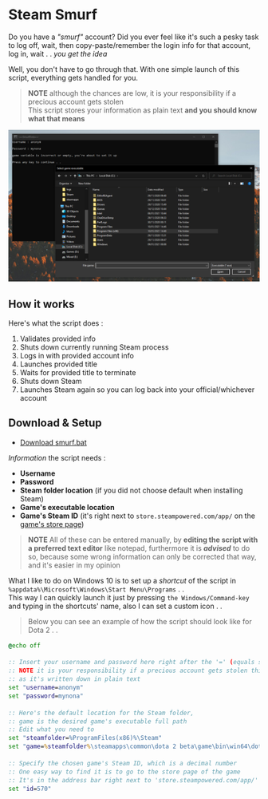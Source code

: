 # Steam Smurf

Do you have a _"smurf"_ account? Did you ever feel like
it's such a pesky task to log off, wait, then copy-paste/remember
the login info for that account, log in, wait . . 
*you get the idea*  

Well, you don't have to go through that. With one
simple launch of this script, everything gets handled
for you.

> **NOTE** although the chances are low, it is your responsibility if a precious account gets stolen  
> This script stores your information as plain text **and you should know what that means**

![demo](https://raw.githubusercontent.com/FLevent29/steam-smurf/master/demo.png)

## How it works

Here's what the script does :
1. Validates provided info
2. Shuts down currently running Steam process 
3. Logs in with provided account info
4. Launches provided title 
5. Waits for provided title to terminate 
6. Shuts down Steam 
7. Launches Steam again so you can log back into your official/whichever account

## Download & Setup

- [Download smurf.bat](https://github.com/FLevent29/steam-smurf/releases/download/1.0/smurf.bat)

_Information_ the script needs :
- **Username**
- **Password**
- **Steam folder location** (if you did not choose default when installing Steam)
- **Game's executable location**
- **Game's Steam ID** (it's right next to ```store.steampowered.com/app/``` on the [game's store page](https://store.steampowered.com/))

> **NOTE** All of these can be entered manually, by **editing the script with a preferred text editor** like notepad,
> furthermore it is _**advised**_ to do so, because some wrong 
> information can only be corrected that way, and it's easier in my opinion
 
What I like to do on Windows 10 is to set up a _shortcut_ of the script in ```%appdata%\Microsoft\Windows\Start Menu\Programs``` . .  
This way I can quickly launch it just by pressing ```the Windows/Command-key``` and typing in the shortcuts' name, also I can set a custom icon . .

> Below you can see an example of how the script should look like for Dota 2 . .
> 
```bat
@echo off

:: Insert your username and password here right after the '=' (equals sign)
:: NOTE it is your responsibility if a precious account gets stolen this way
:: as it's written down in plain text
set "username=anonym"
set "password=mynona"

:: Here's the default location for the Steam folder,
:: game is the desired game's executable full path
:: Edit what you need to
set "steamfolder=%ProgramFiles(x86)%\Steam"
set "game=%steamfolder%\steamapps\common\dota 2 beta\game\bin\win64\dota2.exe"

:: Specify the chosen game's Steam ID, which is a decimal number
:: One easy way to find it is to go to the store page of the game
:: It's in the address bar right next to 'store.steampowered.com/app/'
set "id=570"
```